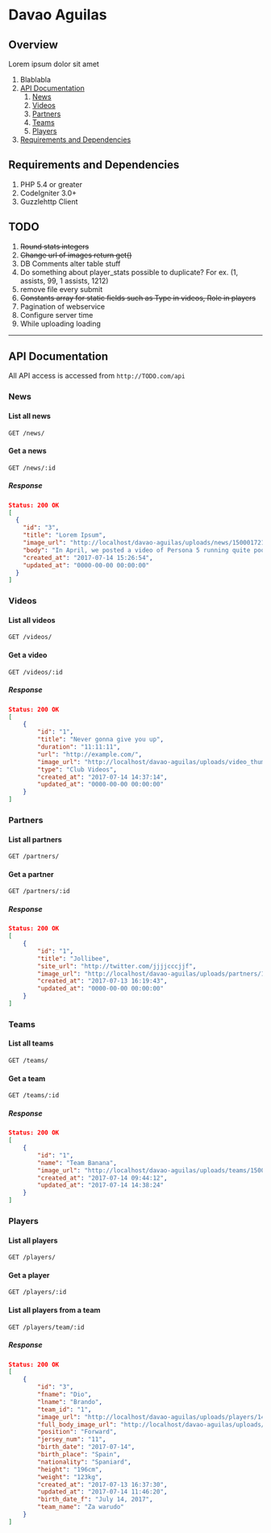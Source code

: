 # Davao Aguilas
## Overview
Lorem ipsum dolor sit amet

1. Blablabla
1. [API Documentation](#api-documentation)
   1. [News](#news)
   1. [Videos](#videos)
   1. [Partners](#partners)
   1. [Teams](#teams)
   1. [Players](#players)
1. [Requirements and Dependencies](#requirements-and-dependencies)

## Requirements and Dependencies

1. PHP 5.4 or greater
1. CodeIgniter 3.0+
1. Guzzlehttp Client

## TODO
1. ~~Round stats integers~~
1. ~~Change url of images return get()~~
1. DB Comments alter table stuff
1. Do something about player_stats possible to duplicate? For ex. (1, assists, 99, 1 assists, 1212)
1. remove file every submit
1. ~~Constants array for static fields such as Type in videos, Role in players~~
1. Pagination of webservice
1. Configure server time
1. While uploading loading

---
## API Documentation
All API access is accessed from `http://TODO.com/api`
### News

#### List all news  
`GET /news/`

#### Get a news  
`GET /news/:id`

##### Response
```json
Status: 200 OK
[
  {
    "id": "3",
    "title": "Lorem Ipsum",
    "image_url": "http://localhost/davao-aguilas/uploads/news/1500017214_aDaHvdy.png",
    "body": "In April, we posted a video of Persona 5 running quite poorly on the PC via an emulator. Now, only a few months later, it’s looking fantastic.\r\n\r\nThanks to the tireless work of the team behind the RCPS3 emulator, the game—which I described in April as playable only “if you like suffering”—is now playable in the true sense of the word, with acceptable framerates throughout, fixes to some glaring visual issues and an absence of any gltiches that will kill the game. Most importantly, they’ve had users successfully complete the game, just to make sure it all works.\r\n\r\nBelow is a video the RCPS3 team put together showing the progress they’ve made since Persona 5 was first released on the PS3:",
    "created_at": "2017-07-14 15:26:54",
    "updated_at": "0000-00-00 00:00:00"
  }
]
```

### Videos
#### List all videos
`GET /videos/`

#### Get a video
`GET /videos/:id`

##### Response

```json
Status: 200 OK
[
    {
        "id": "1",
        "title": "Never gonna give you up",
        "duration": "11:11:11",
        "url": "http://example.com/",
        "image_url": "http://localhost/davao-aguilas/uploads/video_thumbnails/1500014234_7b9.png",
        "type": "Club Videos",
        "created_at": "2017-07-14 14:37:14",
        "updated_at": "0000-00-00 00:00:00"
    }
]
```

### Partners
#### List all partners
`GET /partners/`

#### Get a partner
`GET /partners/:id`

##### Response
```json
Status: 200 OK
[
    {
        "id": "1",
        "title": "Jollibee",
        "site_url": "http://twitter.com/jjjjcccjjf",
        "image_url": "http://localhost/davao-aguilas/uploads/partners/1499933983_2016-11-29.jpg",
        "created_at": "2017-07-13 16:19:43",
        "updated_at": "0000-00-00 00:00:00"
    }
]
```

### Teams
#### List all teams
`GET /teams/`

#### Get a team
`GET /teams/:id`

##### Response
```json
Status: 200 OK
[
    {
        "id": "1",
        "name": "Team Banana",
        "image_url": "http://localhost/davao-aguilas/uploads/teams/1500014304_2016-12-09.jpg",
        "created_at": "2017-07-14 09:44:12",
        "updated_at": "2017-07-14 14:38:24"
    }
]
```

### Players
#### List all players
`GET /players/`

#### Get a player
`GET /players/:id`

#### List all players from a team
`GET /players/team/:id`

##### Response
```json
Status: 200 OK
[
    {
        "id": "3",
        "fname": "Dio",
        "lname": "Brando",
        "team_id": "1",
        "image_url": "http://localhost/davao-aguilas/uploads/players/1499935050_aDaHvdy.png",
        "full_body_image_url": "http://localhost/davao-aguilas/uploads/players/1499935050_2016-12-09.jpg",
        "position": "Forward",
        "jersey_num": "11",
        "birth_date": "2017-07-14",
        "birth_place": "Spain",
        "nationality": "Spaniard",
        "height": "196cm",
        "weight": "123kg",
        "created_at": "2017-07-13 16:37:30",
        "updated_at": "2017-07-14 11:46:20",
        "birth_date_f": "July 14, 2017",
        "team_name": "Za warudo"
    }
]
```
